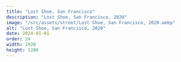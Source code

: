 ```yaml
---
title: "Lost Shoe, San Francisco"
description: "Lost Shoe, San Francisco, 2020"
image: "/src/assets/street/Lost Shoe, San Francisco, 2020.webp"
alt: "Lost Shoe, San Francisco, 2020"
date: 2024-01-01
order: 24
width: 1920
height: 1280
---
```

